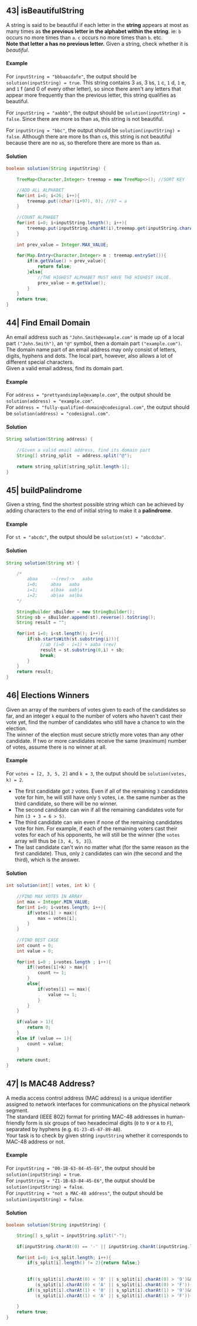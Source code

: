 ## 43| isBeautifulString
A string is said to be beautiful if each letter in the **string** appears at most as many times as **the previous letter in the alphabet within the string**. ie: `b` occurs no more times than `a`. `c` occurs no more times than `b`. etc.\
**Note that letter a has no previous letter.** Given a string, check whether it is *beautiful*.

#### Example
For `inputString = "bbbaacdafe"`, the output should be `solution(inputString) = true`.
This string contains 3 `a`s, 3 `b`s, `1` c, `1` d, `1` e, and `1` f (and 0 of every other letter), so since there aren't any letters that appear more frequently than the previous letter, this string qualifies as beautiful.

For `inputString = "aabbb"`, the output should be `solution(inputString) = false`.
Since there are more `b`s than `a`s, this string is not beautiful.

For `inputString = "bbc"`, the output should be `solution(inputString) = false`.
Although there are more bs than `c`s, this string is not beautiful because there are no `a`s, so therefore there are more `b`s than `a`s.

#### Solution
```java
boolean solution(String inputString) {
    
    TreeMap<Character,Integer> treemap = new TreeMap<>(); //SORT KEY

    //ADD ALL ALPHABET
    for(int i=0; i<26; i++){
        treemap.put((char)(i+97), 0); //97 = a
    }
    
    //COUNT ALPHABET
    for(int i=0; i<inputString.length(); i++){
        treemap.put(inputString.charAt(i),treemap.get(inputString.charAt(i))+1);
    }
    
    int prev_value = Integer.MAX_VALUE;
    
    for(Map.Entry<Character,Integer> m : treemap.entrySet()){
        if(m.getValue() > prev_value){
            return false;
        }else{
            //THE HIGHEST ALPHABET MUST HAVE THE HIGHEST VALUE.
            prev_value = m.getValue();
        }
    }
    return true;
}
```

## 44| Find Email Domain
An email address such as `"John.Smith@example.com"` is made up of a local part `("John.Smith")`, an `"@"` symbol, then a domain part `("example.com")`.\
The domain name part of an email address may only consist of letters, digits, hyphens and dots. The local part, however, also allows a lot of different special characters.\
Given a valid email address, find its domain part.

#### Example
For `address = "prettyandsimple@example.com"`, the output should be `solution(address) = "example.com"`.\
For `address = "fully-qualified-domain@codesignal.com"`, the output should be `solution(address) = "codesignal.com"`.

#### Solution
```java
String solution(String address) {
    
    //Given a valid email address, find its domain part
    String[] string_split  = address.split("@");
    
    return string_split[string_split.length-1];
}
```

## 45| buildPalindrome
Given a string, find the shortest possible string which can be achieved by adding characters to the end of initial string to make it a **palindrome**.

#### Example
For `st = "abcdc"`, the output should be `solution(st) = "abcdcba"`.

#### Solution
```java
String solution(String st) {

    /*
        abaa     --(rev)->   aaba
        i=0;     abaa   aaba
        i=1;     a|baa  aab|a
        i=2;     ab|aa  aa|ba
    */
    
    StringBuilder sBuilder = new StringBuilder();
    String sb = sBuilder.append(st).reverse().toString();
    String result = "";
    
    for(int i=0; i<st.length(); i++){
        if(sb.startsWith(st.substring(i))){
             //ab (i=0 - i=1) + aaba (rev)
             result = st.substring(0,i) + sb;
             break;
        } 
    } 
    return result;  
}
```

## 46| Elections Winners
Given an array of the numbers of votes given to each of the candidates so far, and an integer `k` equal to the number of voters who haven't cast their vote yet, find the number of candidates who still have a chance to win the election.\
The winner of the election must secure strictly more votes than any other candidate. If two or more candidates receive the same (maximum) number of votes, assume there is no winner at all.

#### Example
For `votes = [2, 3, 5, 2]` and `k = 3`, the output should be `solution(votes, k) = 2`.

+ The first candidate got `2` votes. Even if all of the remaining `3` candidates vote for him, he will still have only `5` votes, i.e. the same number as the third candidate, so there will be no winner.
+ The second candidate can win if all the remaining candidates vote for him `(3 + 3 = 6 > 5)`.
+ The third candidate can win even if none of the remaining candidates vote for him. For example, if each of the remaining voters cast their votes for each of his opponents, he will still be the winner (the `votes` array will thus be `[3, 4, 5, 3]`).
+ The last candidate can't win no matter what (for the same reason as the first candidate).
Thus, only `2` candidates can win (the second and the third), which is the answer.

#### Solution
```java
int solution(int[] votes, int k) {
    
    //FIND MAX VOTES IN ARRAY
    int max = Integer.MIN_VALUE;
    for(int i=0; i<votes.length; i++){
        if(votes[i] > max){
            max = votes[i];
        }
    }
    
    //FIND BEST CASE
    int count = 0;
    int value = 0;
    
    for(int i=0 ; i<votes.length ; i++){
        if((votes[i]+k) > max){
            count += 1;
        }
        else{
            if(votes[i] == max){
                value += 1;
            }
        }
    }
    
    if(value > 1){
        return 0;
    }
    else if (value == 1){
        count = value;
    }
    
    return count;
}
```

## 47| Is MAC48 Address?
A media access control address (MAC address) is a unique identifier assigned to network interfaces for communications on the physical network segment.\
The standard (IEEE 802) format for printing MAC-48 addresses in human-friendly form is six groups of two hexadecimal digits (`0` to `9` or `A` to `F`), separated by hyphens (e.g. `01-23-45-67-89-AB`).\
Your task is to check by given string `inputString` whether it corresponds to MAC-48 address or not.

#### Example
For `inputString = "00-1B-63-84-45-E6"`, the output should be `solution(inputString) = true`.\
For `inputString = "Z1-1B-63-84-45-E6"`, the output should be `solution(inputString) = false`.\
For `inputString = "not a MAC-48 address"`, the output should be `solution(inputString) = false`.

#### Solution
```java
boolean solution(String inputString) {

    String[] s_split = inputString.split("-");
    
    if(inputString.charAt(0) == '-' || inputString.charAt(inputString.length()-1) == '-'){return false;}
    
    for(int i=0; i<s_split.length; i++){
        if(s_split[i].length() != 2){return false;}
       
       
        if((s_split[i].charAt(0) < '0' || s_split[i].charAt(0) > '9')&&
           (s_split[i].charAt(0) < 'A' || s_split[i].charAt(0) > 'F')){return false;}
        if((s_split[i].charAt(1) < '0' || s_split[i].charAt(1) > '9')&& 
           (s_split[i].charAt(1) < 'A' || s_split[i].charAt(1) > 'F')){return false;}    
            
    }
    return true; 
}
```

